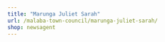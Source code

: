 ```yaml
---
title: "Marunga Juliet Sarah"
url: /malaba-town-council/marunga-juliet-sarah/
shop: newsagent
---
```

